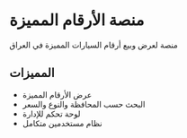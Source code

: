 # منصة الأرقام المميزة

منصة لعرض وبيع أرقام السيارات المميزة في العراق

## المميزات
- عرض الأرقام المميزة
- البحث حسب المحافظة والنوع والسعر
- لوحة تحكم للإدارة
- نظام مستخدمين متكامل
